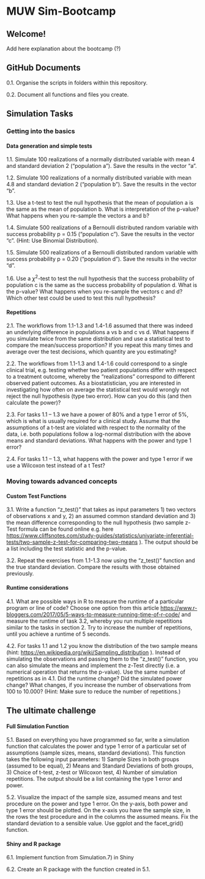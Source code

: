 MUW Sim-Bootcamp
================

## Welcome\!

Add here explanation about the bootcamp (?)

## GitHub Documents

0.1. Organise the scripts in folders within this repository.

0.2. Document all functions and files you create.

## Simulation Tasks

### Getting into the basics

#### Data generation and simple tests

1.1. Simulate 100 realizations of a normally distributed variable with
mean 4 and standard deviation 2 (“population a”). Save the results in
the vector “a”.

1.2. Simulate 100 realizations of a normally distributed variable with
mean 4.8 and standard deviation 2 (“population b”). Save the results in
the vector “b”.

1.3. Use a t-test to test the null hypothesis that the mean of
population a is the same as the mean of population b. What is
interpretation of the p-value? What happens when you re-sample the
vectors a and b?

1.4. Simulate 500 realizations of a Bernoulli distributed random
variable with success probability p = 0.15 (“population c”). Save the
results in the vector “c”. (Hint: Use Binomial Distribution).

1.5. Simulate 500 realizations of a Bernoulli distributed random
variable with success probability p = 0.20 (“population d”). Save the
results in the vector “d”.

1.6. Use a $\chi^2$-test to test the null hypothesis that the success
probability of population c is the same as the success probability of
population d. What is the p-value? What happens when you re-sample the
vectors c and d? Which other test could be used to test this null
hypothesis?

#### Repetitions

2.1. The workflows from 1.1-1.3 and 1.4-1.6 assumed that there was
indeed an underlying difference in populations a vs b and c vs d. What
happens if you simulate twice from the same distribution and use a
statistical test to compare the mean/success proportion? If you repeat
this many times and average over the test decisions, which quantity are
you estimating?

2.2. The workflows from 1.1-1.3 and 1.4-1.6 could correspond to a single
clinical trial, e.g. testing whether two patient populations differ with
respect to a treatment outcome, whereby the “realizations” correspond to
different observed patient outcomes. As a biostatistician, you are
interested in investigating how often on average the statistical test
would wrongly not reject the null hypothesis (type two error). How can
you do this (and then calculate the power)?

2.3. For tasks 1.1 – 1.3 we have a power of 80% and a type 1 error of
5%, which is what is usually required for a clinical study. Assume that
the assumptions of a t-test are violated with respect to the normality
of the data, i.e. both populations follow a log-normal distribution with
the above means and standard deviations. What happens with the power and
type 1 error?

2.4. For tasks 1.1 – 1.3, what happens with the power and type 1 error
if we use a Wilcoxon test instead of a t Test?

### Moving towards advanced concepts

#### Custom Test Functions

3.1. Write a function “z\_test()” that takes as input parameters 1) two
vectors of observations x and y, 2) an assumed common standard deviation
and 3) the mean difference corresponding to the null hypothesis (two
sample z-Test formula can be found online e.g. here
<https://www.cliffsnotes.com/study-guides/statistics/univariate-inferential-tests/two-sample-z-test-for-comparing-two-means>
). The output should be a list including the test statistic and the
p-value.

3.2. Repeat the exercises from 1.1-1.3 now using the “z\_test()”
function and the true standard deviation. Compare the results with those
obtained previously.

#### Runtime considerations

4.1. What are possible ways in R to measure the runtime of a particular
program or line of code? Choose one option from this article
<https://www.r-bloggers.com/2017/05/5-ways-to-measure-running-time-of-r-code/>
and measure the runtime of task 3.2, whereby you run multiple
repetitions similar to the tasks in section 2. Try to increase the
number of repetitions, until you achieve a runtime of 5 seconds.

4.2. For tasks 1.1 and 1.2 you know the distribution of the two sample
means (hint: <https://en.wikipedia.org/wiki/Sampling_distribution> ).
Instead of simulating the observations and passing them to the
“z\_test()” function, you can also simulate the means and implement
the z-Test directly (i.e. a numerical operation that returns the
p-value). Use the same number of repetitions as in 4.1. Did the runtime
change? Did the simulated power change? What changes, if you increase
the number of observations from 100 to 10.000? (Hint: Make sure to
reduce the number of repetitions.)

## The ultimate challenge

#### Full Simulation Function

5.1. Based on everything you have programmed so far, write a simulation
function that calculates the power and type 1 error of a particular set
of assumptions (sample sizes, means, standard deviations). This function
takes the following input parameters: 1) Sample Sizes in both groups
(assumed to be equal), 2) Means and Standard Deviations of both groups,
3) Choice of t-test, z-test or Wilcoxon test, 4) Number of simulation
repetitions. The output should be a list containing the type 1 error and
power.

5.2. Visualize the impact of the sample size, assumed means and test
procedure on the power and type 1 error. On the y-axis, both power and
type 1 error should be plotted. On the x-axis you have the sample size,
in the rows the test procedure and in the columns the assumed means. Fix
the standard deviation to a sensible value. Use ggplot and the
facet\_grid() function.

#### Shiny and R package

6.1. Implement function from Simulation.7) in Shiny 

6.2. Create an R
package with the function created in 5.1.
